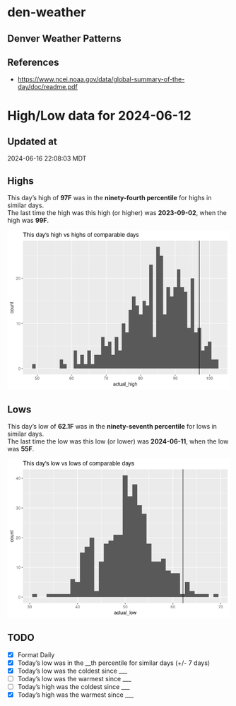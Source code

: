 # den-weather


## Denver Weather Patterns

## References

- <https://www.ncei.noaa.gov/data/global-summary-of-the-day/doc/readme.pdf>

# High/Low data for 2024-06-12

## Updated at

2024-06-16 22:08:03 MDT

## Highs

This day’s high of **97F** was in the **ninety-fourth percentile** for
highs in similar days.  
The last time the high was this high (or higher) was **2023-09-02**,
when the high was **99F**.

![](readme_files/figure-commonmark/unnamed-chunk-4-1.png)

## Lows

This day’s low of **62.1F** was in the **ninety-seventh percentile** for
lows in similar days.  
The last time the low was this low (or lower) was **2024-06-11**, when
the low was **55F**.

![](readme_files/figure-commonmark/unnamed-chunk-6-1.png)

## TODO

- [x] Format Daily
- [x] Today’s low was in the \_\_th percentile for similar days (+/- 7
  days)
- [x] Today’s low was the coldest since \_\_\_
- [ ] Today’s low was the warmest since \_\_\_
- [ ] Today’s high was the coldest since \_\_\_
- [x] Today’s high was the warmest since \_\_\_
